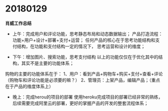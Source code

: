 # 20180129

**肖威工作总结**
- 上午：完成用户和评论功能，思考静态布局和动态数据输出；
产品打造流程：功能+用户+设计+部署+支付+运营；
任何产品的核心在于思考功能结构和支付结构，在功能和支付结构一定的情况下， 思考运营和设计的维度；

- 下午：增加图片、搜索功能，思考支付结构
以上的功能仅仅在于优化其中的结构，其实不是主要的功能体系；

购物的主要的功能体系在于：
1、用户：看到产品+购物车+购买+支付+查看+评论（购物车和评论功能是必须要的嘛？）
2、管理员：上架产品，编辑产品；（重点在于产品的维度体系上）

- 晚上：完成herou的项目的部署
使用heroku完成项目的部署已经非常的熟练，后续需要完成阿里云的部署，更好的掌握产品的开发的整套流程体系；
